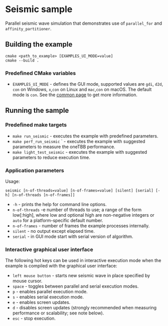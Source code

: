 # Seismic sample

Parallel seismic wave simulation that demonstrates use of `parallel_for` and `affinity_partitioner`.

## Building the example

```
cmake <path_to_example> [EXAMPLES_UI_MODE=value]
cmake --build .
```

### Predefined CMake variables

* `EXAMPLES_UI_MODE` - defines the GUI mode, supported values are `gdi`, `d2d`, `con` on Windows, `x`,`con` on Linux
  and `mac`,`con` on macOS. The default mode is `con`. See the [common page](../../README.md) to get more information.

## Running the sample

### Predefined make targets

* `make run_seismic` - executes the example with predefined parameters.
* `make perf_run_seismic` ` - executes the example with suggested parameters to measure the oneTBB performance.
* `make light_test_seismic` - executes the example with suggested parameters to reduce execution time.

### Application parameters

Usage:

```
seismic [n-of-threads=value] [n-of-frames=value] [silent] [serial] [-h] [n-of-threads [n-of-frames]]
```

* `-h` - prints the help for command line options.
* `n-of-threads` -e number of threads to use; a range of the form low\[:high\], where low and optional high are
  non-negative integers or `auto` for a platform-specific default number.
* `n-of-frames` - number of frames the example processes internally.
* `silent` - no output except elapsed time.
* `serial` - in GUI mode start with serial version of algorithm.

### Interactive graphical user interface

The following hot keys can be used in interactive execution mode when the example is compiled with the graphical user
interface:

* `left mouse button` - starts new seismic wave in place specified by mouse cursor.
* `space` - toggles between parallel and serial execution modes.
* `p` - enables parallel execution mode.
* `s` - enables serial execution mode.
* `e` - enables screen updates.
* `d` - disables screen updates (strongly recommended when measuring performance or scalability; see note below).
* `esc` - stop execution.
